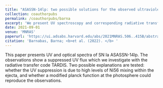 ```yaml
---
title: "ASASSN-14lp: two possible solutions for the observed ultraviolet suppression"
collection: coauthorpubs
permalink: /coauthorpubs/barna
excerpt: 'We present UV spectroscopy and corresponding radiative transfer models using TARDIS of the normal SN Ia ASASSN-14lp which exhibits suppressed UV flux in its spectra. Models suggest that this UV suppression may be due to high levels of Ni56 mixing in the ejecta.'
date: 2021-09-01
venue: 'MNRAS'
paperurl: 'https://ui.adsabs.harvard.edu/abs/2021MNRAS.506..415B/abstract'
citation: 'Barnabas, Barna; <b>et al. (2022). </b> '
---
```

This paper presents UV and optical spectra of SN Ia ASASSN-14lp. The observations show a suppressed UV flux which we investigate with the radiative transfer code TARDIS. Two possible explanations are tested: whether the UV suppression is due to high levels of Ni56 mixing within the ejecta, and whether a modified planck function at the photosphere could reproduce the observations.


